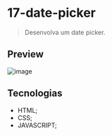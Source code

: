 # 17-date-picker
>Desenvolva um date picker.

## Preview 
![image](https://github.com/MatheusPrudente/bora-codar/assets/80559882/77ff8322-1774-4e06-a843-0848a12c8d74)

## Tecnologias
- HTML;
- CSS;
- JAVASCRIPT;

